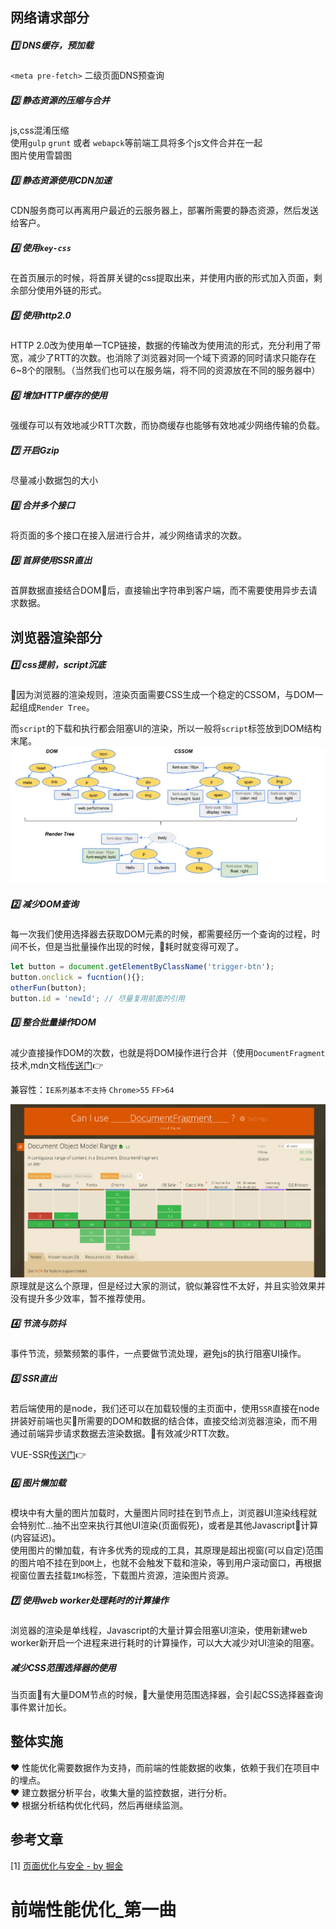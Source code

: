 ## 网络请求部分
##### 1️⃣ DNS缓存，预加载
`<meta pre-fetch>` 二级页面DNS预查询    

##### 2️⃣ 静态资源的压缩与合并
 js,css混淆压缩  
使用`gulp` `grunt` 或者 `webapck`等前端工具将多个js文件合并在一起     
图片使用雪碧图     

##### 3️⃣ 静态资源使用CDN加速    
CDN服务商可以再离用户最近的云服务器上，部署所需要的静态资源，然后发送给客户。

##### 4️⃣ 使用`key-css`    
在首页展示的时候，将首屏关键的css提取出来，并使用内嵌的形式加入页面，剩余部分使用外链的形式。  

##### 5️⃣ 使用http2.0   
HTTP 2.0改为使用单一TCP链接，数据的传输改为使用流的形式，充分利用了带宽，减少了RTT的次数。也消除了浏览器对同一个域下资源的同时请求只能存在6~8个的限制。（当然我们也可以在服务端，将不同的资源放在不同的服务器中）

##### 6️⃣ 增加HTTP缓存的使用   
强缓存可以有效地减少RTT次数，而协商缓存也能够有效地减少网络传输的负载。   

##### 7️⃣ 开启Gzip     
尽量减小数据包的大小 

##### 8️⃣ 合并多个接口  
将页面的多个接口在接入层进行合并，减少网络请求的次数。    

##### 9️⃣ 首屏使用SSR直出  
首屏数据直接结合DOM后，直接输出字符串到客户端，而不需要使用异步去请求数据。   


## 浏览器渲染部分 
#####  1️⃣ css提前，script沉底
因为浏览器的渲染规则，渲染页面需要CSS生成一个稳定的CSSOM，与DOM一起组成`Render Tree`。  

而`script`的下载和执行都会阻塞UI的渲染，所以一般将`script`标签放到DOM结构末尾。  
![rendingtree](https://raw.githubusercontent.com/HXWfromDJTU/blog/master/blog_assets/rendingtree.png)  


##### 2️⃣ 减少DOM查询 
每一次我们使用选择器去获取DOM元素的时候，都需要经历一个查询的过程，时间不长，但是当批量操作出现的时候，耗时就变得可观了。
```js
let button = document.getElementByClassName('trigger-btn');
button.onclick = fucntion(){};
otherFun(button);
button.id = 'newId'; // 尽量复用前面的引用
```

##### 3️⃣ 整合批量操作DOM 
减少直接操作DOM的次数，也就是将DOM操作进行合并（使用`DocumentFragment`技术,mdn文档[传送门](https://developer.mozilla.org/zh-CN/docs/Web/API/DocumentFragment)👉

兼容性：`IE系列基本不支持` `Chrome>55` `FF>64`

![](https://raw.githubusercontent.com/HXWfromDJTU/blog/master/blog_assets/WEB_OPTIMIZE_1.png)
原理就是这么个原理，但是经过大家的测试，貌似兼容性不太好，并且实验效果并没有提升多少效率，暂不推荐使用。


##### 4️⃣ 节流与防抖
事件节流，频繁频繁的事件，一点要做节流处理，避免js的执行阻塞UI操作。


##### 5️⃣ SSR直出  
若后端使用的是node，我们还可以在加载较慢的主页面中，使用`SSR`直接在node拼装好前端也买所需要的DOM和数据的结合体，直接交给浏览器渲染，而不用通过前端异步请求数据去渲染数据。有效减少RTT次数。

VUE-SSR[传送门](https://ssr.vuejs.org/zh/)👉

##### 6️⃣ 图片懒加载
模块中有大量的图片加载时，大量图片同时挂在到节点上，浏览器UI渲染线程就会特别忙...抽不出空来执行其他UI渲染(页面假死)，或者是其他Javascript计算(内容延迟)。   
使用图片的懒加载，有许多优秀的现成的工具，其原理是超出视窗(可以自定)范围的图片咱不挂在到`DOM`上，也就不会触发下载和渲染，等到用户滚动窗口，再根据视窗位置去挂载`IMG`标签，下载图片资源，渲染图片资源。


##### 7️⃣ 使用web worker处理耗时的计算操作   
浏览器的渲染是单线程，Javascript的大量计算会阻塞UI渲染，使用新建web worker新开启一个进程来进行耗时的计算操作，可以大大减少对UI渲染的阻塞。    

##### 减少CSS范围选择器的使用
当页面有大量DOM节点的时候，大量使用范围选择器，会引起CSS选择器查询事件累计加长。      

## 整体实施
❤️ 性能优化需要数据作为支持，而前端的性能数据的收集，依赖于我们在项目中的埋点。  
❤️ 建立数据分析平台，收集大量的监控数据，进行分析。  
❤️ 根据分析结构优化代码，然后再继续监测。  

## 参考文章
[1] [页面优化与安全 - by 掘金](https://juejin.im/book/5a8f9ddcf265da4e9f6fb959/section/5a8f9f7bf265da4e82635e46)     


# 前端性能优化_第一曲  
